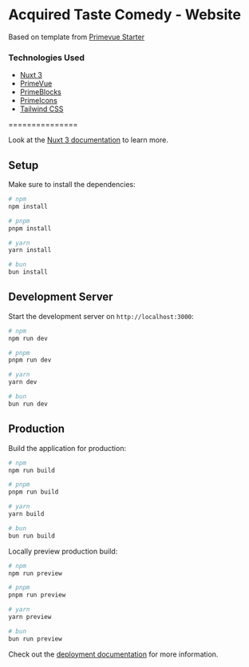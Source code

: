 # Acquired Taste Comedy - Website

Based on template from [Primevue Starter](https://github.com/primefaces/primevue-examples)


### Technologies Used

- [Nuxt 3](https://nuxt.com/docs/getting-started/introduction) 
- [PrimeVue](https://primevue.org/nuxt)
- [PrimeBlocks](https://blocks.primevue.org/free)
- [PrimeIcons](https://blocks.primevue.org/free)
- [Tailwind CSS](https://tailwind.primevue.org/nuxt/)


===============

Look at the [Nuxt 3 documentation](https://nuxt.com/docs/getting-started/introduction) to learn more.

## Setup

Make sure to install the dependencies:

```bash
# npm
npm install

# pnpm
pnpm install

# yarn
yarn install

# bun
bun install
```

## Development Server

Start the development server on `http://localhost:3000`:

```bash
# npm
npm run dev

# pnpm
pnpm run dev

# yarn
yarn dev

# bun
bun run dev
```

## Production

Build the application for production:

```bash
# npm
npm run build

# pnpm
pnpm run build

# yarn
yarn build

# bun
bun run build
```

Locally preview production build:

```bash
# npm
npm run preview

# pnpm
pnpm run preview

# yarn
yarn preview

# bun
bun run preview
```

Check out the [deployment documentation](https://nuxt.com/docs/getting-started/deployment) for more information.
